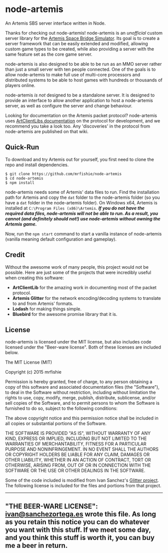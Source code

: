 # node-artemis
An Artemis SBS server interface written in Node.

Thanks for checking out node-artemis! node-artemis is an _unofficial_ custom server library for the [Artemis Space Bridge Simulator](http://www.artemis.eochu.com/).
Its goal is to create a server framework that can be easily extended and modified, allowing custom game types to be created,
while also providing a server with the same feature set as the core game server.

node-artemis is also designed to be able to be run as an MMO server rather than just a small server with ten people connected. One of the goals
is to allow node-artemis to make full use of multi-core processors and distributed systems to be able to host games with hundreds or thousands
of players online.

node-artemis _is not_ designed to be a standalone server. It is designed to provide an interface to allow another application to host a node-artemis server, as well as configure the server and change behaviour.

Looking for documentation on the Artemis packet protocol? node-artemis uses [ArtClientLibs documentation](https://github.com/rjwut/ArtClientLib/wiki/Artemis-Packet-Protocol)
on the protocol for development, and we recommend you take a look too. Any 'discoveries' in the protocol from node-artemis are published on that wiki.

## Quick-Run

To download and try Artemis out for yourself, you first need to clone the repo and install dependencies.

```
$ git clone https://github.com/mrfishie/node-artemis
$ cd node-artemis
$ npm install
```

node-artemis needs some of Artemis' data files to run. Find the installation path for Artemis and copy the `dat` folder to the node-artemis folder (so you have a `dat` folder in the node-artemis folder). On Windows x64, Artemis is installed at `C:\Program Files (x86)\Artemis`. **_If you do not have the required data files, node-artemis will not be able to run. As a result, you cannot (and definitely should not!) use node-artemis without owning the Artemis game._**

Now, run the `npm start` command to start a vanilla instance of node-artemis (vanilla meaning default configuration and
gameplay).

## Credit

Without the awesome work of many people, this project would not be possible. Here are just some of the projects that were incredibly useful when creating this software:

 - **ArtClientLib** for the amazing work in documenting most of the packet protocol.
 - **Artemis Glitter** for the network encoding/decoding systems to translate to and from Artemis' formats.
 - **Lodash** for making things simple.
 - **Bluebird** for the awesome promise library that it is.

## License

node-artemis is licensed under the MIT license, but also includes code licensed under the "Beer-ware license". Both of these licenses are included below.

The MIT License (MIT)

Copyright (c) 2015 mrfishie

Permission is hereby granted, free of charge, to any person obtaining a copy
of this software and associated documentation files (the "Software"), to deal
in the Software without restriction, including without limitation the rights
to use, copy, modify, merge, publish, distribute, sublicense, and/or sell
copies of the Software, and to permit persons to whom the Software is
furnished to do so, subject to the following conditions:

The above copyright notice and this permission notice shall be included in
all copies or substantial portions of the Software.

THE SOFTWARE IS PROVIDED "AS IS", WITHOUT WARRANTY OF ANY KIND, EXPRESS OR
IMPLIED, INCLUDING BUT NOT LIMITED TO THE WARRANTIES OF MERCHANTABILITY,
FITNESS FOR A PARTICULAR PURPOSE AND NONINFRINGEMENT. IN NO EVENT SHALL THE
AUTHORS OR COPYRIGHT HOLDERS BE LIABLE FOR ANY CLAIM, DAMAGES OR OTHER
LIABILITY, WHETHER IN AN ACTION OF CONTRACT, TORT OR OTHERWISE, ARISING FROM,
OUT OF OR IN CONNECTION WITH THE SOFTWARE OR THE USE OR OTHER DEALINGS IN
THE SOFTWARE.



Some of the code included is modified from Ivan Sanchez's [Glitter project](https://github.com/IvanSanchez/artemis-glitter). The following
license is included for the files and portions from that project.

----------------------------------------------------------------------------
"THE BEER-WARE LICENSE":
<ivan@sanchezortega.es> wrote this file. As long as you retain this notice you
can do whatever you want with this stuff. If we meet some day, and you think
this stuff is worth it, you can buy me a beer in return.
----------------------------------------------------------------------------
